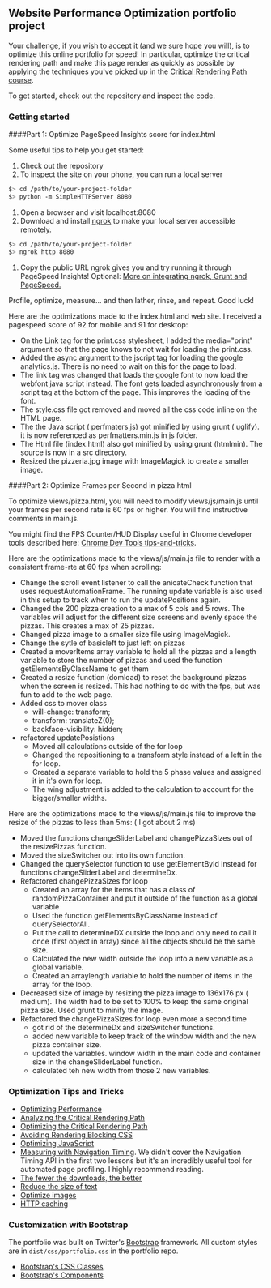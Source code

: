 ## Website Performance Optimization portfolio project

Your challenge, if you wish to accept it (and we sure hope you will), is to optimize this online portfolio for speed! In particular, optimize the critical rendering path and make this page render as quickly as possible by applying the techniques you've picked up in the [Critical Rendering Path course](https://www.udacity.com/course/ud884).

To get started, check out the repository and inspect the code.

### Getting started

####Part 1: Optimize PageSpeed Insights score for index.html

Some useful tips to help you get started:

1. Check out the repository
1. To inspect the site on your phone, you can run a local server

  ```bash
  $> cd /path/to/your-project-folder
  $> python -m SimpleHTTPServer 8080
  ```

1. Open a browser and visit localhost:8080
1. Download and install [ngrok](https://ngrok.com/) to make your local server accessible remotely.

  ``` bash
  $> cd /path/to/your-project-folder
  $> ngrok http 8080
  ```

1. Copy the public URL ngrok gives you and try running it through PageSpeed Insights! Optional: [More on integrating ngrok, Grunt and PageSpeed.](http://www.jamescryer.com/2014/06/12/grunt-pagespeed-and-ngrok-locally-testing/)

Profile, optimize, measure... and then lather, rinse, and repeat. Good luck!

Here are the optimizations made to the index.html and web site.  I received a pagespeed score of 92 for mobile and 91 for desktop:
* On the Link tag for the print.css stylesheet, I added the media="print" argument so that the page  knows to not wait for loading the print.css.
* Added the async argument to the jscript tag for loading the google analytics.js.  There is no need to wait on this for the page to load.
* The link tag was changed that loads the google font to now load the webfont java script instead.  The font gets loaded asynchronously from a script tag at the bottom of the page.  This improves the loading of the font.
* The style.css file got removed and moved all the css code inline on the HTML page.
* The the Java script ( perfmaters.js) got minified by using grunt ( uglify).  it is now referenced as perfmatters.min.js in js folder.
* The Html file (index.html) also got minified by using grunt (htmlmin).  The source is now in a src directory.
* Resized the pizzeria.jpg image with ImageMagick to create a smaller image.

####Part 2: Optimize Frames per Second in pizza.html

To optimize views/pizza.html, you will need to modify views/js/main.js until your frames per second rate is 60 fps or higher. You will find instructive comments in main.js. 

You might find the FPS Counter/HUD Display useful in Chrome developer tools described here: [Chrome Dev Tools tips-and-tricks](https://developer.chrome.com/devtools/docs/tips-and-tricks).

Here are the optimizations made to the views/js/main.js file to render with a consistent frame-rte at 60 fps when scrolling:
* Change the scroll event listener to call the anicateCheck function that uses requestAutomationFrame.  The running update variable is also used in this setup to track when to run the updatePositions again.
* Changed the 200 pizza creation to a max of 5 cols and 5 rows. The variables will adjust for the different size screens and evenly space the pizzas.  This creates a max of 25 pizzas.
* Changed pizza image to a smaller size file using ImageMagick.
* Change the sytle of basicleft to just left on pizzas
* Created a moverItems array variable to hold all the pizzas and a length variable to store the number of pizzas and used the function getElementsByClassName to get them
* Created a resize function (domload) to reset the background pizzas when the screen is resized.  This had nothing to do with the fps, but was fun to add to the web page.
* Added css to mover class 
  * will-change: transform; 
  * transform: translateZ(0);
  * backface-visibility: hidden; 
* refactored updatePosistions
  * Moved all calculations outside of the for loop
  * Changed the repositioning to a transform style instead of a left in the for loop.
  * Created a separate variable to hold the 5 phase values and assigned it in it's own for loop.
  * The wing adjustment is added to the calculation to account for the bigger/smaller widths.

Here are the optimizations made to the views/js/main.js file to improve the resize of the pizzas to less than 5ms: ( I got about 2 ms)
* Moved the functions changeSliderLabel and changePizzaSizes out of the resizePizzas function.
* Moved the sizeSwitcher out into its own function.
* Changed the querySelector function to use getElementById instead for functions changeSliderLabel and determineDx.
* Refactored changePizzaSizes for loop
  * Created an array for the items that has a class of randomPizzaContainer and put it outside of the function as a global variable
  * Used the function getElementsByClassName instead of querySelectorAll.
  * Put the call to determineDX outside the loop and only need to call it once (first object in array) since all the objects should be the same size.
  * Calculated the new width outside the loop into a new variable as a global variable.
  * Created an arraylength variable to hold the number of items in the array for the loop.
* Decreased size of image by resizing the pizza image to 136x176 px ( medium). The width had to be set to 100% to keep the same original pizza size.  Used grunt to minify the image.  
* Refactored the changePizzaSizes for loop even more a second time
  * got rid of the determineDx and sizeSwitcher functions.
  * added new variable to keep track of the window width and the new pizza container size.
  * updated the variables. window width in the main code and container size in the changeSliderLabel function.
  * calculated teh new width from those 2 new variables.

### Optimization Tips and Tricks
* [Optimizing Performance](https://developers.google.com/web/fundamentals/performance/ "web performance")
* [Analyzing the Critical Rendering Path](https://developers.google.com/web/fundamentals/performance/critical-rendering-path/analyzing-crp.html "analyzing crp")
* [Optimizing the Critical Rendering Path](https://developers.google.com/web/fundamentals/performance/critical-rendering-path/optimizing-critical-rendering-path.html "optimize the crp!")
* [Avoiding Rendering Blocking CSS](https://developers.google.com/web/fundamentals/performance/critical-rendering-path/render-blocking-css.html "render blocking css")
* [Optimizing JavaScript](https://developers.google.com/web/fundamentals/performance/critical-rendering-path/adding-interactivity-with-javascript.html "javascript")
* [Measuring with Navigation Timing](https://developers.google.com/web/fundamentals/performance/critical-rendering-path/measure-crp.html "nav timing api"). We didn't cover the Navigation Timing API in the first two lessons but it's an incredibly useful tool for automated page profiling. I highly recommend reading.
* <a href="https://developers.google.com/web/fundamentals/performance/optimizing-content-efficiency/eliminate-downloads.html">The fewer the downloads, the better</a>
* <a href="https://developers.google.com/web/fundamentals/performance/optimizing-content-efficiency/optimize-encoding-and-transfer.html">Reduce the size of text</a>
* <a href="https://developers.google.com/web/fundamentals/performance/optimizing-content-efficiency/image-optimization.html">Optimize images</a>
* <a href="https://developers.google.com/web/fundamentals/performance/optimizing-content-efficiency/http-caching.html">HTTP caching</a>

### Customization with Bootstrap
The portfolio was built on Twitter's <a href="http://getbootstrap.com/">Bootstrap</a> framework. All custom styles are in `dist/css/portfolio.css` in the portfolio repo.

* <a href="http://getbootstrap.com/css/">Bootstrap's CSS Classes</a>
* <a href="http://getbootstrap.com/components/">Bootstrap's Components</a>
